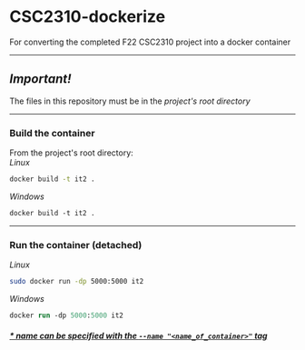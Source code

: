 # CSC2310-dockerize
For converting the completed F22 CSC2310 project into a docker container

---
## ***Important!***
The files in this repository must be in the *project's root directory*

---
### Build the container
From the project's root directory:\
*Linux*
```sh
docker build -t it2 .
```
*Windows*
```ps
docker build -t it2 .
```
---
### Run the container (detached)
*Linux*
```sh
sudo docker run -dp 5000:5000 it2
```
*Windows*
```ps
docker run -dp 5000:5000 it2
```
##### [* name can be specified with the `--name "<name_of_container>"` tag](https://docs.docker.com/engine/reference/run/#name---name "Docker documentation")